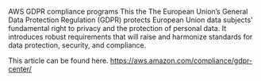 AWS GDPR compliance programs
This the The European Union’s General Data Protection Regulation
 (GDPR) protects European Union data subjects' fundamental right to privacy and the protection of personal data. 
 It introduces robust requirements that will raise and harmonize standards for data protection, security, and compliance.
 
 This article can be found here.
 https://aws.amazon.com/compliance/gdpr-center/
